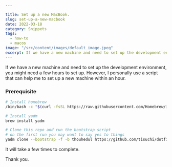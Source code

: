 ```yaml
---

title: Set up a new MacBook.
slug: set-up-a-new-macbook
date: 2022-03-18
category: Snippets
tags:
  - how-to
  - macos
image: "/src/content/images/default_image.jpeg"
excerpt: If we have a new machine and need to set up the development environment, you might need a few hours to set up. However, I personally use a script that can help me to set up a new machine within an hour.
---
```


If we have a new machine and need to set up the development environment, you might need a few hours to set up. However, I personally use a script that can help me to set up a new machine within an hour.

### Prerequisite

```sh
# Install homebrew
/bin/bash -c "$(curl -fsSL https://raw.githubusercontent.com/Homebrew/install/HEAD/install.sh)"

# Install yadm
brew install yadm

# Clone this repo and run the bootstrap script
# on the first run you may want to say yes to things
yadm clone --bootstrap -f -b thouhedul https://github.com/tisuchi/dotfiles.git

```


It will take a few times to complete.

Thank you.